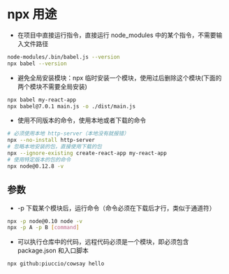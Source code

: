 # npx 用途

-   在项目中直接运行指令，直接运行 node_modules 中的某个指令，不需要输入文件路径

```bash
node-modules/.bin/babel.js --version
npx babel --version
```

-   避免全局安装模块：npx 临时安装一个模块，使用过后删除这个模块(下面的两个模块不需要全局安装)

```bash
npx babel my-react-app
npx babel@7.0.1 main.js -o ./dist/main.js
```

-   使用不同版本的命令，使用本地或者下载的命令

```bash
# 必须使用本地 http-server（本地没有就报错）
npx --no-install http-server
# 忽略本地安装的包，直接使用下载的包
npx --ignore-existing create-react-app my-react-app
# 使用特定版本的包的命令
npx node@0.12.8 -v
```

## 参数

-   -p 下载某个模块后，运行命令（命令必须在下载后才行，类似于通道符）

```bash
npx -p node@0.10 node -v
npx -p A -p B [command]
```

-   可以执行仓库中的代码，远程代码必须是一个模块，即必须包含 package.json 和入口脚本

```bash
npx github:piuccio/cowsay hello
```
